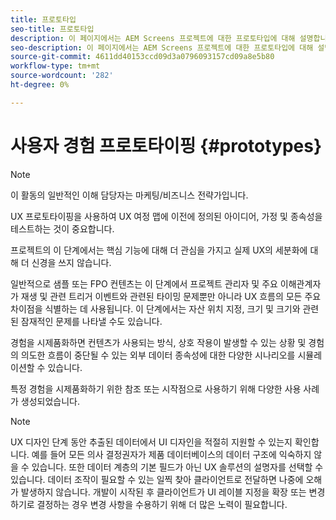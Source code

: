 ```yaml
---
title: 프로토타입
seo-title: 프로토타입
description: 이 페이지에서는 AEM Screens 프로젝트에 대한 프로토타입에 대해 설명합니다
seo-description: 이 페이지에서는 AEM Screens 프로젝트에 대한 프로토타입에 대해 설명합니다
source-git-commit: 4611dd40153ccd09d3a0796093157cd09a8e5b80
workflow-type: tm+mt
source-wordcount: '282'
ht-degree: 0%

---
```



# 사용자 경험 프로토타이핑 {#prototypes}

>[!NOTE]
>
>이 활동의 일반적인 이해 담당자는 마케팅/비즈니스 전략가입니다.

UX 프로토타이핑을 사용하여 UX 여정 맵에 이전에 정의된 아이디어, 가정 및 종속성을 테스트하는 것이 중요합니다.

프로젝트의 이 단계에서는 핵심 기능에 대해 더 관심을 가지고 실제 UX의 세분화에 대해 더 신경을 쓰지 않습니다.

일반적으로 샘플 또는 FPO 컨텐츠는 이 단계에서 프로젝트 관리자 및 주요 이해관계자가 재생 및 관련 트리거 이벤트와 관련된 타이밍 문제뿐만 아니라 UX 흐름의 모든 주요 차이점을 식별하는 데 사용됩니다.
이 단계에서는 자산 위치 지정, 크기 및 크기와 관련된 잠재적인 문제를 나타낼 수도 있습니다.

경험을 시제품화하면 컨텐츠가 사용되는 방식, 상호 작용이 발생할 수 있는 상황 및 경험의 의도한 흐름이 중단될 수 있는 외부 데이터 종속성에 대한 다양한 시나리오를 시뮬레이션할 수 있습니다.

특정 경험을 시제품화하기 위한 참조 또는 시작점으로 사용하기 위해 다양한 사용 사례 가 생성되었습니다.


>[!NOTE]
> UX 디자인 단계 동안 추출된 데이터에서 UI 디자인을 적절히 지원할 수 있는지 확인합니다.
> 예를 들어 모든 의사 결정권자가 제품 데이터베이스의 데이터 구조에 익숙하지 않을 수 있습니다. 또한 데이터 계층의 기본 필드가 아닌 UX 솔루션의 설명자를 선택할 수 있습니다. 데이터 조작이 필요할 수 있는 일찍 찾아 클라이언트로 전달하면 나중에 오해가 발생하지 않습니다. 개발이 시작된 후 클라이언트가 UI 레이블 지정을 확장 또는 변경하기로 결정하는 경우 변경 사항을 수용하기 위해 더 많은 노력이 필요합니다.
